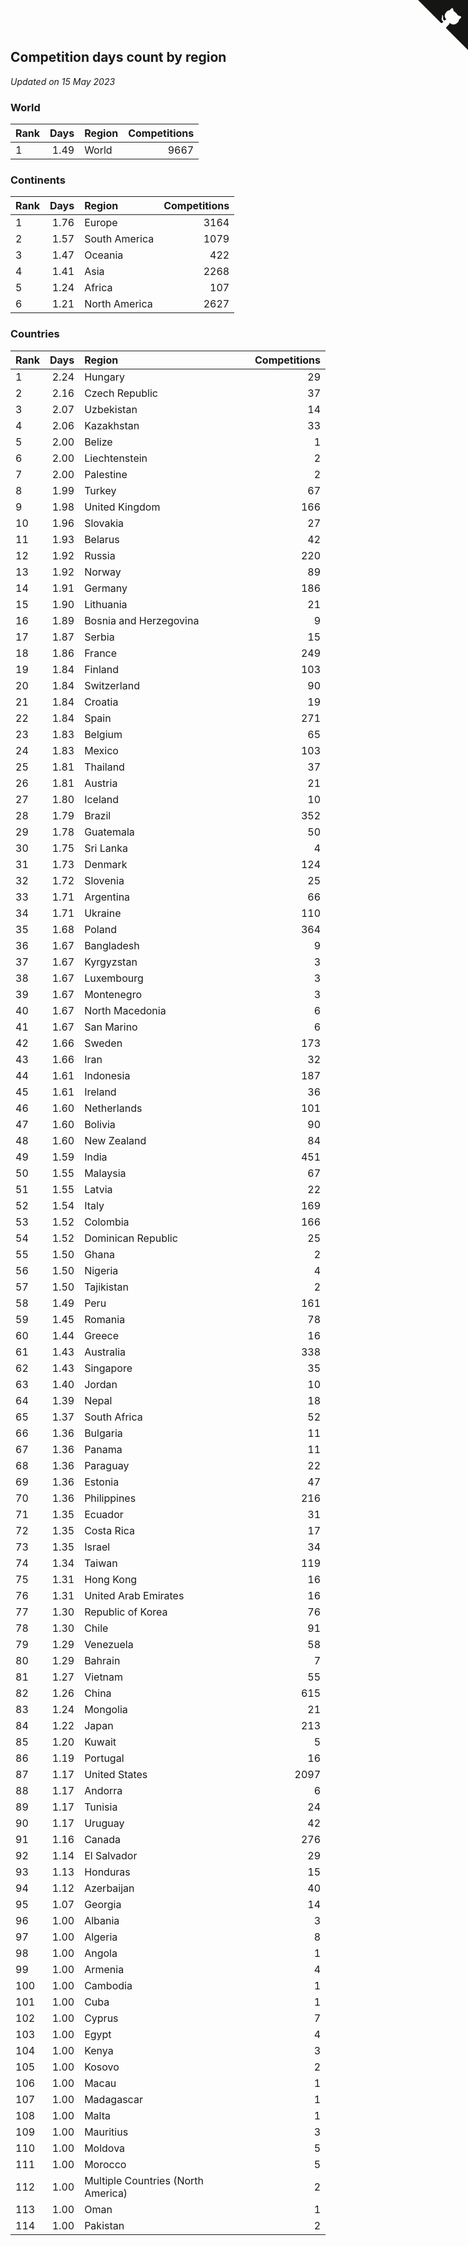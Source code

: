 ## Competition days count by region

*Updated on 15 May 2023*


### World

| Rank | Days | Region | Competitions |
| :--- | ---: | :--- | ---: |
| 1 | 1.49 | World | 9667 |

### Continents

| Rank | Days | Region | Competitions |
| :--- | ---: | :--- | ---: |
| 1 | 1.76 | Europe | 3164 |
| 2 | 1.57 | South America | 1079 |
| 3 | 1.47 | Oceania | 422 |
| 4 | 1.41 | Asia | 2268 |
| 5 | 1.24 | Africa | 107 |
| 6 | 1.21 | North America | 2627 |

### Countries

| Rank | Days | Region | Competitions |
| :--- | ---: | :--- | ---: |
| 1 | 2.24 | Hungary | 29 |
| 2 | 2.16 | Czech Republic | 37 |
| 3 | 2.07 | Uzbekistan | 14 |
| 4 | 2.06 | Kazakhstan | 33 |
| 5 | 2.00 | Belize | 1 |
| 6 | 2.00 | Liechtenstein | 2 |
| 7 | 2.00 | Palestine | 2 |
| 8 | 1.99 | Turkey | 67 |
| 9 | 1.98 | United Kingdom | 166 |
| 10 | 1.96 | Slovakia | 27 |
| 11 | 1.93 | Belarus | 42 |
| 12 | 1.92 | Russia | 220 |
| 13 | 1.92 | Norway | 89 |
| 14 | 1.91 | Germany | 186 |
| 15 | 1.90 | Lithuania | 21 |
| 16 | 1.89 | Bosnia and Herzegovina | 9 |
| 17 | 1.87 | Serbia | 15 |
| 18 | 1.86 | France | 249 |
| 19 | 1.84 | Finland | 103 |
| 20 | 1.84 | Switzerland | 90 |
| 21 | 1.84 | Croatia | 19 |
| 22 | 1.84 | Spain | 271 |
| 23 | 1.83 | Belgium | 65 |
| 24 | 1.83 | Mexico | 103 |
| 25 | 1.81 | Thailand | 37 |
| 26 | 1.81 | Austria | 21 |
| 27 | 1.80 | Iceland | 10 |
| 28 | 1.79 | Brazil | 352 |
| 29 | 1.78 | Guatemala | 50 |
| 30 | 1.75 | Sri Lanka | 4 |
| 31 | 1.73 | Denmark | 124 |
| 32 | 1.72 | Slovenia | 25 |
| 33 | 1.71 | Argentina | 66 |
| 34 | 1.71 | Ukraine | 110 |
| 35 | 1.68 | Poland | 364 |
| 36 | 1.67 | Bangladesh | 9 |
| 37 | 1.67 | Kyrgyzstan | 3 |
| 38 | 1.67 | Luxembourg | 3 |
| 39 | 1.67 | Montenegro | 3 |
| 40 | 1.67 | North Macedonia | 6 |
| 41 | 1.67 | San Marino | 6 |
| 42 | 1.66 | Sweden | 173 |
| 43 | 1.66 | Iran | 32 |
| 44 | 1.61 | Indonesia | 187 |
| 45 | 1.61 | Ireland | 36 |
| 46 | 1.60 | Netherlands | 101 |
| 47 | 1.60 | Bolivia | 90 |
| 48 | 1.60 | New Zealand | 84 |
| 49 | 1.59 | India | 451 |
| 50 | 1.55 | Malaysia | 67 |
| 51 | 1.55 | Latvia | 22 |
| 52 | 1.54 | Italy | 169 |
| 53 | 1.52 | Colombia | 166 |
| 54 | 1.52 | Dominican Republic | 25 |
| 55 | 1.50 | Ghana | 2 |
| 56 | 1.50 | Nigeria | 4 |
| 57 | 1.50 | Tajikistan | 2 |
| 58 | 1.49 | Peru | 161 |
| 59 | 1.45 | Romania | 78 |
| 60 | 1.44 | Greece | 16 |
| 61 | 1.43 | Australia | 338 |
| 62 | 1.43 | Singapore | 35 |
| 63 | 1.40 | Jordan | 10 |
| 64 | 1.39 | Nepal | 18 |
| 65 | 1.37 | South Africa | 52 |
| 66 | 1.36 | Bulgaria | 11 |
| 67 | 1.36 | Panama | 11 |
| 68 | 1.36 | Paraguay | 22 |
| 69 | 1.36 | Estonia | 47 |
| 70 | 1.36 | Philippines | 216 |
| 71 | 1.35 | Ecuador | 31 |
| 72 | 1.35 | Costa Rica | 17 |
| 73 | 1.35 | Israel | 34 |
| 74 | 1.34 | Taiwan | 119 |
| 75 | 1.31 | Hong Kong | 16 |
| 76 | 1.31 | United Arab Emirates | 16 |
| 77 | 1.30 | Republic of Korea | 76 |
| 78 | 1.30 | Chile | 91 |
| 79 | 1.29 | Venezuela | 58 |
| 80 | 1.29 | Bahrain | 7 |
| 81 | 1.27 | Vietnam | 55 |
| 82 | 1.26 | China | 615 |
| 83 | 1.24 | Mongolia | 21 |
| 84 | 1.22 | Japan | 213 |
| 85 | 1.20 | Kuwait | 5 |
| 86 | 1.19 | Portugal | 16 |
| 87 | 1.17 | United States | 2097 |
| 88 | 1.17 | Andorra | 6 |
| 89 | 1.17 | Tunisia | 24 |
| 90 | 1.17 | Uruguay | 42 |
| 91 | 1.16 | Canada | 276 |
| 92 | 1.14 | El Salvador | 29 |
| 93 | 1.13 | Honduras | 15 |
| 94 | 1.12 | Azerbaijan | 40 |
| 95 | 1.07 | Georgia | 14 |
| 96 | 1.00 | Albania | 3 |
| 97 | 1.00 | Algeria | 8 |
| 98 | 1.00 | Angola | 1 |
| 99 | 1.00 | Armenia | 4 |
| 100 | 1.00 | Cambodia | 1 |
| 101 | 1.00 | Cuba | 1 |
| 102 | 1.00 | Cyprus | 7 |
| 103 | 1.00 | Egypt | 4 |
| 104 | 1.00 | Kenya | 3 |
| 105 | 1.00 | Kosovo | 2 |
| 106 | 1.00 | Macau | 1 |
| 107 | 1.00 | Madagascar | 1 |
| 108 | 1.00 | Malta | 1 |
| 109 | 1.00 | Mauritius | 3 |
| 110 | 1.00 | Moldova | 5 |
| 111 | 1.00 | Morocco | 5 |
| 112 | 1.00 | Multiple Countries (North America) | 2 |
| 113 | 1.00 | Oman | 1 |
| 114 | 1.00 | Pakistan | 2 |


<a href="https://github.com/JustinTimeCuber/wca_statistics" class="github-corner" aria-label="View source on Github"><svg width="80" height="80" viewBox="0 0 250 250" style="fill:#151513; color:#fff; position: absolute; top: 0; border: 0; right: 0;" aria-hidden="true"><path d="M0,0 L115,115 L130,115 L142,142 L250,250 L250,0 Z"></path><path d="M128.3,109.0 C113.8,99.7 119.0,89.6 119.0,89.6 C122.0,82.7 120.5,78.6 120.5,78.6 C119.2,72.0 123.4,76.3 123.4,76.3 C127.3,80.9 125.5,87.3 125.5,87.3 C122.9,97.6 130.6,101.9 134.4,103.2" fill="currentColor" style="transform-origin: 130px 106px;" class="octo-arm"></path><path d="M115.0,115.0 C114.9,115.1 118.7,116.5 119.8,115.4 L133.7,101.6 C136.9,99.2 139.9,98.4 142.2,98.6 C133.8,88.0 127.5,74.4 143.8,58.0 C148.5,53.4 154.0,51.2 159.7,51.0 C160.3,49.4 163.2,43.6 171.4,40.1 C171.4,40.1 176.1,42.5 178.8,56.2 C183.1,58.6 187.2,61.8 190.9,65.4 C194.5,69.0 197.7,73.2 200.1,77.6 C213.8,80.2 216.3,84.9 216.3,84.9 C212.7,93.1 206.9,96.0 205.4,96.6 C205.1,102.4 203.0,107.8 198.3,112.5 C181.9,128.9 168.3,122.5 157.7,114.1 C157.9,116.9 156.7,120.9 152.7,124.9 L141.0,136.5 C139.8,137.7 141.6,141.9 141.8,141.8 Z" fill="currentColor" class="octo-body"></path></svg></a><style>.github-corner:hover .octo-arm{animation:octocat-wave 560ms ease-in-out}@keyframes octocat-wave{0%,100%{transform:rotate(0)}20%,60%{transform:rotate(-25deg)}40%,80%{transform:rotate(10deg)}}@media (max-width:500px){.github-corner:hover .octo-arm{animation:none}.github-corner .octo-arm{animation:octocat-wave 560ms ease-in-out}}</style>
